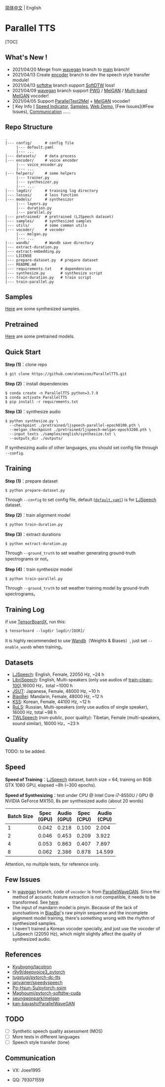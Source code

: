 [简体中文](./README.md) | English

# Parallel TTS

[TOC]

## What's New !

- 2021/04/20 Merge from [wavegan](https://github.com/atomicoo/ParallelTTS/tree/wavegan) branch to [main](https://github.com/atomicoo/ParallelTTS/tree/main) branch!
- 2021/04/13 Create [encoder](https://github.com/atomicoo/ParallelTTS/tree/encoder) branch to dev the speech style transfer module!
- 2021/04/13 [softdtw](https://github.com/atomicoo/ParallelTTS/tree/softdtw) branch support [SoftDTW](https://arxiv.org/abs/1703.01541) loss!
- 2021/04/09 [wavegan](https://github.com/atomicoo/ParallelTTS/tree/wavegan) branch support [PWG](https://arxiv.org/abs/1910.11480) / [MelGAN](https://arxiv.org/abs/1910.06711) / [Multi-band MelGAN](https://arxiv.org/abs/2005.05106) vocoder!
- 2021/04/05 Support [ParallelText2Mel](https://github.com/atomicoo/ParallelTTS/blob/main/models/parallel.py) + [MelGAN](https://arxiv.org/abs/1910.06711) vocoder!
- [ Key Info ]  [Speed Indicator](#Speed), [Samples](https://github.com/atomicoo/ParallelTTS/tree/main/samples/), [Web Demo](https://github.com/atomicoo/PTTS-WebAPP), [Few Issues](#Few Issues), [Communication](#Communication) ......

## Repo Structure

```
.
|--- config/      # config file
     |--- default.yaml
     |--- ...
|--- datasets/    # data process
|--- encoder/     # voice encoder
     |--- voice_encoder.py
     |--- ...
|--- helpers/     # some helpers
     |--- trainer.py
     |--- synthesizer.py
     |--- ...
|--- logdir/      # training log directory
|--- losses/      # loss function
|--- models/      # synthesizor
     |--- layers.py
     |--- duration.py
     |--- parallel.py
|--- pretrained/  # pretrained (LJSpeech dataset)
|--- samples/     # synthesized samples
|--- utils/       # some common utils
|--- vocoder/     # vocoder
     |--- melgan.py
     |--- ...
|--- wandb/       # Wandb save directory
|--- extract-duration.py
|--- extract-embedding.py
|--- LICENSE
|--- prepare-dataset.py  # prepare dataset
|--- README.md
|--- requirements.txt    # dependencies
|--- synthesize.py       # synthesize script
|--- train-duration.py   # train script
|--- train-parallel.py
```

## Samples

[Here](https://github.com/atomicoo/ParallelTTS/tree/main/samples/) are some synthesized samples.

## Pretrained

[Here](https://github.com/atomicoo/ParallelTTS/tree/main/pretrained/) are some pretrained models.

## Quick Start

**Step (1)**：clone repo

```shell
$ git clone https://github.com/atomicoo/ParallelTTS.git
```

**Step (2)**：install dependencies

```shell
$ conda create -n ParallelTTS python=3.7.9
$ conda activate ParallelTTS
$ pip install -r requirements.txt
```

**Step (3)**：synthesize audio

```shell
$ python synthesize.py \
  --checkpoint ./pretrained/ljspeech-parallel-epoch0100.pth \
  --melgan_checkpoint ./pretrained/ljspeech-melgan-epoch3200.pth \
  --input_texts ./samples/english/synthesize.txt \
  --outputs_dir ./outputs/
```

If synthesizing audio of other languages, you should set config file through `--config`.

## Training

**Step (1)**：prepare dataset

```shell
$ python prepare-dataset.py
```

Through `--config` to set config file, default ([`default.yaml`](https://github.com/atomicoo/ParallelTTS/blob/main/config/default.yaml)) is for [LJSpeech](https://keithito.com/LJ-Speech-Dataset/) dataset.

**Step (2)**：train alignment model

```shell
$ python train-duration.py 
```

**Step (3)**：extract durations

```shell
$ python extract-duration.py
```

Through `--ground_truth` to set weather generating ground-truth spectrograms or not。

**Step (4)**：train synthesize model

```shell
$ python train-parallel.py
```

Through `--ground_truth` to set weather training model by ground-truth spectrograms。

## Training Log

if use [TensorBoardX](https://github.com/lanpa/tensorboardX), run this: 

```
$ tensorboard --logdir logdir/[DIR]/
```

It is highly recommended to use [Wandb](https://wandb.ai/)（Weights & Biases）, just set `--enable_wandb` when training。

## Datasets

- [LJSpeech](https://keithito.com/LJ-Speech-Dataset/): English, Female, 22050 Hz, ~24 h
- [LibriSpeech](https://www.openslr.org/12/): English, Multi-speakers (only use audios of [train-clean-100](https://www.openslr.org/resources/12/train-clean-100.tar.gz)),16000 Hz，total ~1000 h
- [JSUT](https://sites.google.com/site/shinnosuketakamichi/publication/jsut): Japanese, Female, 48000 Hz, ~10 h
- [BiaoBei](https://www.data-baker.com/open_source.html): Mandarin, Female, 48000 Hz, ~12 h
- [KSS](https://www.kaggle.com/bryanpark/korean-single-speaker-speech-dataset): Korean, Female, 44100 Hz, ~12 h
- [RuLS](https://www.openslr.org/96/): Russian, Multi-speakers (only use audios of single speaker), 16000 Hz, total ~98 h
- [TWLSpeech](#) (non-public, poor quality): Tibetan, Female (multi-speakers, sound similar), 16000 Hz，~23 h

## Quality

TODO: to be added.

## Speed

**Speed of Training**：[LJSpeech](https://keithito.com/LJ-Speech-Dataset/) dataset, batch size = 64, training on 8GB GTX 1080 GPU, elapsed ~8h (~300 epochs).

**Speed of Synthesizing**：test under CPU @ Intel Core i7-8550U / GPU @ NVIDIA GeForce MX150, 8s per synthesized audio (about 20 words)

| Batch Size | Spec<br>(GPU) | Audio<br>(GPU) | Spec<br>(CPU) | Audio<br>(CPU) |
| ---------- | ------------- | -------------- | ------------- | -------------- |
| 1          | 0.042         | 0.218          | 0.100         | 2.004          |
| 2          | 0.046         | 0.453          | 0.209         | 3.922          |
| 4          | 0.053         | 0.863          | 0.407         | 7.897          |
| 8          | 0.062         | 2.386          | 0.878         | 14.599         |

Attention, no multiple tests, for reference only.

## Few Issues

- In [wavegan](https://github.com/atomicoo/ParallelTTS/tree/wavegan) branch, code of `vocoder` is from [ParallelWaveGAN](https://github.com/kan-bayashi/ParallelWaveGAN). Since the method of acoustic feature extraction is not compatible, it needs to be transformed. See [here](https://github.com/atomicoo/ParallelTTS/blob/4eb44679271494f1d478da281ae474a07dfe77c6/synthesize.wave.py#L79-L85).
- The input of mandarin model is pinyin. Because of the lack of punctuations in [BiaoBei](https://www.data-baker.com/open_source.html)'s raw pinyin sequence and the incomplete alignment model training, there's something wrong with the rhythm of synthesized samples.
- I haven't trained a Korean vocoder specially, and just use the vocoder of LJSpeech (22050 Hz), which might slightly affect the quality of synthesized audio.

## References

- [Kyubyong/tacotron](https://github.com/Kyubyong/tacotron)
- [r9y9/deepvoice3_pytorch](https://github.com/r9y9/deepvoice3_pytorch)
- [tugstugi/pytorch-dc-tts](https://github.com/tugstugi/pytorch-dc-tts)
- [janvainer/speedyspeech](https://github.com/janvainer/speedyspeech)
- [Po-Hsun-Su/pytorch-ssim](https://github.com/Po-Hsun-Su/pytorch-ssim)
- [Maghoumi/pytorch-softdtw-cuda](https://github.com/Maghoumi/pytorch-softdtw-cuda)
- [seungwonpark/melgan](https://github.com/seungwonpark/melgan)
- [kan-bayashi/ParallelWaveGAN](https://github.com/kan-bayashi/ParallelWaveGAN)

## TODO

- [ ] Synthetic speech quality assessment (MOS)
- [ ] More tests in different languages
- [ ] Speech style transfer (tone)

## Communication

- VX: Joee1995

- QQ: 793071559